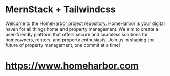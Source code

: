 # MernStack + Tailwindcss

Welcome to the HomeHarbor project repository.
HomeHarbor is your digital haven for all things home and property management.
We aim to create a user-friendly platform that offers secure and seamless solutions for homeowners, renters, and property enthusiasts.
Join us in shaping the future of property management, one commit at a time!

# https://www.homeharbor.com
